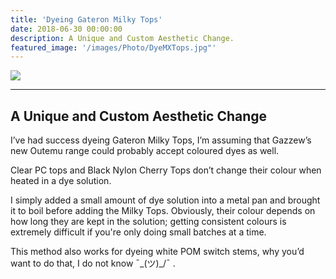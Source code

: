 ```yaml
---
title: 'Dyeing Gateron Milky Tops'
date: 2018-06-30 00:00:00
description: A Unique and Custom Aesthetic Change.
featured_image: '/images/Photo/DyeMXTops.jpg"'
---
```


<div class="gallery2" data-columns="1">
	<img src="/images/Photo/DyeMXTops.jpg">
</div>

---

## A Unique and Custom Aesthetic Change 

I’ve had success dyeing Gateron Milky Tops, I’m assuming that Gazzew’s new Outemu range could probably accept coloured dyes as well. 

Clear PC tops and Black Nylon Cherry Tops don’t change their colour when heated in a dye solution.  

I simply added a small amount of dye solution into a metal pan and brought it to boil before adding the Milky Tops. Obviously, their colour depends on how long they are kept in the solution; getting consistent colours is extremely difficult if you're only doing small batches at a time.  

This method also works for dyeing white POM switch stems, why you’d want to do that, I do not know ¯\_(ツ)_/¯ . 
